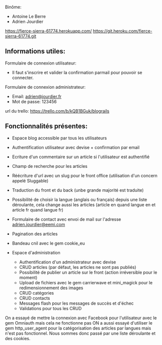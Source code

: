Binôme:
- Antoine Le Berre
- Adrien Jourdier

https://fierce-sierra-61774.herokuapp.com/
https://git.heroku.com/fierce-sierra-61774.git

Informations utiles:
-----
Formulaire de connexion utilisateur:
- Il faut s'inscrire et valider la confirmation parmail pour pouvoir se connecter.

Formulaire de connexion administrateur:
- Email: adrien@jourdier.fr
- Mot de passe: 123456 

url du trello:
https://trello.com/b/kQB1BGuk/blograils

Fonctionnalités présentes:
------
- Espace blog accessible par tous les utilisateurs
- Authentification utilisateur avec devise + confirmation par email
- Ecriture d'un commentaire sur un article si l'utilisateur est authentifié
- Champ de recherche pour les articles
- Réécriture d'url avec un slug pour le front office (utilisation d'un concern appelé Sluggable)
- Traduction du front et du back (unbe grande majorité est traduite)
- Possibilité de choisir la langue (anglais ou français) depuis une liste déroulante, cela change aussi les articles (article en quand langue en et article fr quand langue fr)
- Formulaire de contact avec envoi de mail sur l'adresse adrien.jourdier@eemi.com
- Pagination des articles
- Bandeau cnil avec le gem cookie_eu

- Espace d'administration
    - Authentification d'un administrateur avec devise
    - CRUD articles (par défaut, les articles ne sont pas publiés)
    - Possibilité de publier un article sur le front (action irréversible pour le moment)
    - Upload de fichiers avec le gem carrierwave et mini_magick pour le redimensionnement des images
    - CRUD catégories
    - CRUD contacts
    - Messages flash pour les messages de succès et d'échec
    - Validations pour tous les CRUD
    
On a essayé de mettre la connexion avec Facebook pour l'utilisateur avec le gem Omniauth mais cela ne fonctionne pas
ON a aussi essayé d'utiliser le gem http_user_agent pour la catégorisation des articles par langues mais n'est pas fonctionnel. Nous sommes donc passé par une liste déroulante et des cookies.